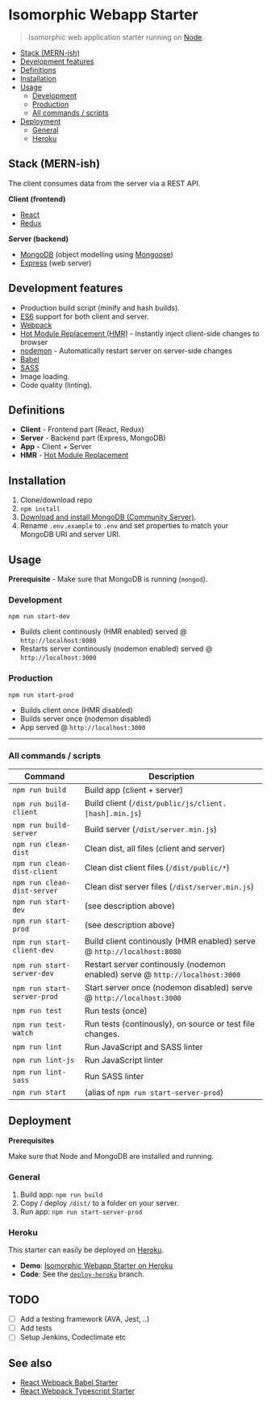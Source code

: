 # Isomorphic Webapp Starter
> Isomorphic web application starter running on [Node](https://nodejs.org/).

* [Stack (MERN-ish)](#stack-mern-ish)
* [Development features](#development-features)
* [Definitions](#definitions)
* [Installation](#installation)
* [Usage](#usage)
  * [Development](#development)
  * [Production](#production)
  * [All commands / scripts](#all-commands--scripts)
* [Deployment](#deployment)
  * [General](#general)
  * [Heroku](#heroku)

## Stack (MERN-ish)
The client consumes data from the server via a REST API.

**Client (frontend)**

* [React](https://facebook.github.io/react/)
* [Redux](http://redux.js.org/)

**Server (backend)**

* [MongoDB](https://www.mongodb.com/) (object modelling using [Mongoose](http://mongoosejs.com/))
* [Express](https://expressjs.com/) (web server)

## Development features
* Production build script (minify and hash builds).
* [ES6](https://github.com/lukehoban/es6features) support for both client and server.
* [Webpack](https://webpack.js.org/)
* [Hot Module Replacement (HMR)](https://webpack.js.org/guides/hmr-react/) - Instantly inject client-side changes to browser
* [nodemon](https://nodemon.io/) - Automatically restart server on server-side changes
* [Babel](http://babeljs.io/)
* [SASS](http://sass-lang.com/)
* Image loading.
* Code quality (linting).

## Definitions
* **Client** - Frontend part (React, Redux)
* **Server** - Backend part (Express, MongoDB)
* **App** - Client + Server
* **HMR** - [Hot Module Replacement](https://webpack.js.org/concepts/hot-module-replacement/)

## Installation
1. Clone/download repo
2. `npm install`
3. [Download and install MongoDB (Community Server)](https://www.mongodb.com/download-center#community).
4. Rename `.env.example` to `.env` and set properties to match your MongoDB URI and server URI.

## Usage
**Prerequisite** - Make sure that MongoDB is running (`mongod`).

### Development

`npm run start-dev`

* Builds client continously (HMR enabled) served @ `http://localhost:8080` 
* Restarts server continously (nodemon enabled) served @ `http://localhost:3000` 

### Production

`npm run start-prod`

* Builds client once (HMR disabled)
* Builds server once (nodemon disabled)
* App served @ `http://localhost:3000`

---

### All commands / scripts

Command | Description
--- | ---
`npm run build` | Build app (client + server) 
`npm run build-client` | Build client (`/dist/public/js/client.[hash].min.js`) 
`npm run build-server` | Build server (`/dist/server.min.js`)
`npm run clean-dist` | Clean dist, all files (client and server)
`npm run clean-dist-client` | Clean dist client files (`/dist/public/*`)
`npm run clean-dist-server` | Clean dist server files (`/dist/server.min.js`)
`npm run start-dev` | (see description above)
`npm run start-prod` | (see description above)
`npm run start-client-dev` | Build client continously (HMR enabled) serve @ `http://localhost:8080`
`npm run start-server-dev` | Restart server continously (nodemon enabled) serve @ `http://localhost:3000`
`npm run start-server-prod` | Start server once (nodemon disabled) serve @ `http://localhost:3000`
`npm run test` | Run tests (once)
`npm run test-watch` | Run tests (continously), on source or test file changes.
`npm run lint` | Run JavaScript and SASS linter
`npm run lint-js` | Run JavaScript linter
`npm run lint-sass` | Run SASS linter
`npm run start` | (alias of `npm run start-server-prod`)

## Deployment
**Prerequisites**

Make sure that Node and MongoDB are installed and running.

### General
1. Build app: `npm run build`
2. Copy / deploy `/dist/` to a folder on your server.
3. Run app: `npm run start-server-prod`

### Heroku
This starter can easily be deployed on [Heroku](https://www.heroku.com/).

* **Demo**: [Isomorphic Webapp Starter on Heroku](https://isomorphic-webapp-starter.herokuapp.com/)
* **Code**: See the [`deploy-heroku`](https://github.com/vikpe/isomorphic-webapp-starter/tree/deploy-heroku) branch.

## TODO
* [ ] Add a testing framework (AVA, Jest, ..)
* [ ] Add tests
* [ ] Setup Jenkins, Codeclimate etc

## See also
* [React Webpack Babel Starter](https://github.com/vikpe/react-webpack-babel-starter)
* [React Webpack Typescript Starter](https://github.com/vikpe/react-webpack-typescript-starter)
